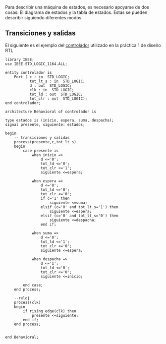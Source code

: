 Para describir una máquina de estados, es necesario apoyarse de dos cosas: El diagrama de estados y la tabla de estados. Estas se pueden describir siguiendo diferentes modos.  
  

## Transiciones y salidas

  
El siguiente es el ejemplo del [controlador](../../../6to%20Semestre/DLPs/Diseño%20RTL/Desarrollar%20la%20máquina%20de%20estados%20del%20controlador.md) utilizado en la práctica 1 de diseño RTL  

```
library IEEE;  
use IEEE.STD_LOGIC_1164.ALL;  
  
entity controlador is  
    Port ( c : in  STD_LOGIC;  
           tot_lt_s : in  STD_LOGIC;  
           d : out  STD_LOGIC;  
           clk : in  STD_LOGIC;  
           tot_ld : out  STD_LOGIC;  
           tot_clr : out  STD_LOGIC);  
end controlador;  
  
architecture Behavioral of controlador is  
  
type estados is (inicio, espera, suma, despacha);  
signal presente, siguiente: estados;  
  
begin  
    -- transiciones y salidas  
    process(presente,c,tot_lt_s)  
    begin  
        case presente is  
            when inicio =>  
                d <='0';  
                tot_ld <='0';  
                tot_clr <='1';  
                siguiente <=espera;  
  
            when espera =>  
                d <='0';  
                tot_ld <='0';  
                tot_clr <='0';  
                if c='1' then  
                    siguiente <=suma;  
                elsif (c='0' and tot_lt_s='1') then  
                    siguiente <=espera;  
                elsif (c='0' and tot_lt_s='0') then  
                    siguiente <=despacha;  
                end if;  
  
            when suma =>  
                d <='0';  
                tot_ld <='1';  
                tot_clr <='0';  
                siguiente <=espera;  
  
            when despacha =>  
                d <='1';  
                tot_ld <='0';  
                tot_clr <='0';  
                siguiente <=inicio;  
  
        end case;  
    end process;  
  
    --reloj  
    process(clk)  
    begin  
        if rising_edge(clk) then  
            presente <=siguiente;  
        end if;  
    end process;  
  
  
end Behavioral;
```